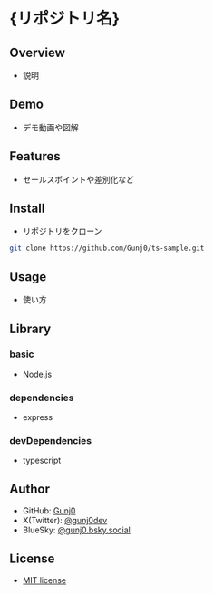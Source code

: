 # {リポジトリ名}

## Overview

- 説明

## Demo

- デモ動画や図解

## Features

- セールスポイントや差別化など

## Install

- リポジトリをクローン

```bash
git clone https://github.com/Gunj0/ts-sample.git
```

## Usage

- 使い方

## Library

### basic

- Node.js

### dependencies

- express

### devDependencies

- typescript

## Author

- GitHub: [Gunj0](https://github.com/Gunj0)
- X(Twitter): [@gunj0dev](https://x.com/gunj0dev)
- BlueSky: [@gunj0.bsky.social](https://bsky.app/profile/gunj0.bsky.social)

## License

- [MIT license](https://en.wikipedia.org/wiki/MIT_License)
